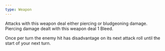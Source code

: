 ```yaml
---
type: Weapon
---
```

Attacks with this weapon deal either piercing or bludgeoning damage. Piercing damage dealt with this weapon deal 1 Bleed.

Once per turn the enemy hit has disadvantage on its next attack roll until the start of your next turn.